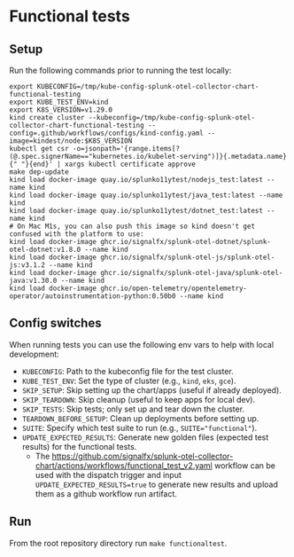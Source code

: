 # Functional tests

## Setup
Run the following commands prior to running the test locally:

```
export KUBECONFIG=/tmp/kube-config-splunk-otel-collector-chart-functional-testing
export KUBE_TEST_ENV=kind
export K8S_VERSION=v1.29.0
kind create cluster --kubeconfig=/tmp/kube-config-splunk-otel-collector-chart-functional-testing --config=.github/workflows/configs/kind-config.yaml --image=kindest/node:$K8S_VERSION
kubectl get csr -o=jsonpath='{range.items[?(@.spec.signerName=="kubernetes.io/kubelet-serving")]}{.metadata.name}{" "}{end}' | xargs kubectl certificate approve
make dep-update
kind load docker-image quay.io/splunko11ytest/nodejs_test:latest --name kind
kind load docker-image quay.io/splunko11ytest/java_test:latest --name kind
kind load docker-image quay.io/splunko11ytest/dotnet_test:latest --name kind
# On Mac M1s, you can also push this image so kind doesn't get confused with the platform to use:
kind load docker-image ghcr.io/signalfx/splunk-otel-dotnet/splunk-otel-dotnet:v1.8.0 --name kind
kind load docker-image ghcr.io/signalfx/splunk-otel-js/splunk-otel-js:v3.1.2 --name kind
kind load docker-image ghcr.io/signalfx/splunk-otel-java/splunk-otel-java:v1.30.0 --name kind
kind load docker-image ghcr.io/open-telemetry/opentelemetry-operator/autoinstrumentation-python:0.50b0 --name kind
```

## Config switches

When running tests you can use the following env vars to help with local development:
- `KUBECONFIG`: Path to the kubeconfig file for the test cluster.
- `KUBE_TEST_ENV`: Set the type of cluster (e.g., `kind`, `eks`, `gce`).
- `SKIP_SETUP`: Skip setting up the chart/apps (useful if already deployed).
- `SKIP_TEARDOWN`: Skip cleanup (useful to keep apps for local dev).
- `SKIP_TESTS`: Skip tests; only set up and tear down the cluster.
- `TEARDOWN_BEFORE_SETUP`: Clean up deployments before setting up.
- `SUITE`: Specify which test suite to run (e.g., `SUITE="functional"`).
- `UPDATE_EXPECTED_RESULTS`: Generate new golden files (expected test results) for the functional tests.
  - The https://github.com/signalfx/splunk-otel-collector-chart/actions/workflows/functional_test_v2.yaml workflow can
    be used with the dispatch trigger and input `UPDATE_EXPECTED_RESULTS=true` to generate new results and upload
    them as a github workflow run artifact.

## Run

From the root repository directory run `make functionaltest`.
